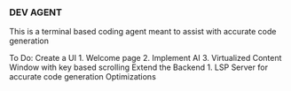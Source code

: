 ### DEV AGENT
This is a terminal based coding agent meant to assist with accurate code generation

To Do:
Create a UI
    1. Welcome page
    2. Implement AI
    3. Virtualized Content Window with key based scrolling
Extend the Backend
    1. LSP Server for accurate code generation
Optimizations
